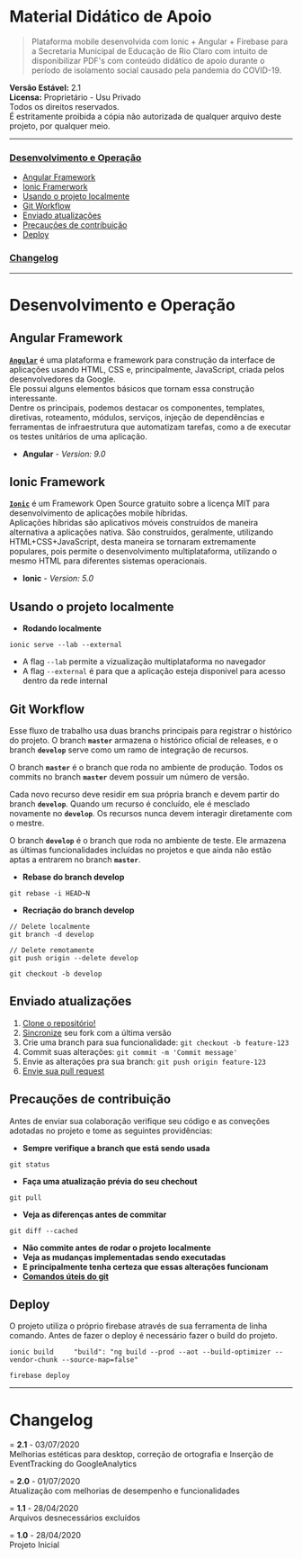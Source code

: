 # **Material Didático de Apoio**
> Plataforma mobile desenvolvida com Ionic + Angular + Firebase para a Secretaria Municipal de Educação de Rio Claro com intuito de disponibilizar PDF's com conteúdo didático de apoio durante o período de isolamento social causado pela pandemia do COVID-19.

**Versão Estável:** 2.1  
**Licensa:** Proprietário - Usu Privado  
Todos os direitos reservados.  
É estritamente proibida a cópia não autorizada de qualquer arquivo deste projeto, por qualquer meio.  


___


### [Desenvolvimento e Operação](#desenvolvimento-e-operação-1)  
* [Angular Framework](#angular-framework)  
* [Ionic Framerwork](#ionic-framework)  
* [Usando o projeto localmente](#usando-o-projeto-localmente)
* [Git Workflow](#git-workflow)  
* [Enviado atualizações](#enviado-atualizações)  
* [Precauções de contribuição](#precauções-de-contribuição)
* [Deploy](#deploy)  
### [Changelog](#changelog-1)  


___


# **Desenvolvimento e Operação**
## **Angular Framework**
 [**`Angular`**](https://angular.io/) é uma plataforma e framework para construção da interface de aplicações usando HTML, CSS e, principalmente, JavaScript, criada pelos desenvolvedores da Google.  
Ele possui alguns elementos básicos que tornam essa construção interessante.  
Dentre os principais, podemos destacar os componentes, templates, diretivas, roteamento, módulos, serviços, injeção de dependências e ferramentas de infraestrutura que automatizam tarefas, como a de executar os testes unitários de uma aplicação.  

- **Angular** - *Version: 9.0*


## **Ionic Framework**
 [**`Ionic`**](https://ionicframework.com/) é um Framework Open Source gratuito sobre a licença MIT para desenvolvimento de aplicações mobile híbridas.  
Aplicações híbridas são aplicativos móveis construídos de maneira alternativa a aplicações nativa. São construídos, geralmente, utilizando HTML+CSS+JavaScript, desta maneira se tornaram extremamente populares, pois permite o desenvolvimento multiplataforma, utilizando o mesmo HTML para diferentes sistemas operacionais.

- **Ionic** - *Version: 5.0*


## **Usando o projeto localmente**
- **Rodando localmente**  
```shell
ionic serve --lab --external
```  
- A flag `--lab` permite a vizualização multiplataforma no navegador
- A flag `--external` é para que a aplicação esteja disponivel para acesso dentro da rede internal



## **Git Workflow**  
Esse fluxo de trabalho usa duas branchs principais para registrar o histórico do projeto. O branch **`master`** armazena o histórico oficial de releases, e o branch **`develop`** serve como um ramo de integração de recursos.

O branch **`master`** é o branch que roda no ambiente de produção. Todos os commits no branch **`master`** devem possuir um número de versão.

Cada novo recurso deve residir em sua própria branch e devem partir do branch **`develop`**. Quando um recurso é concluído, ele é mesclado novamente no **`develop`**. Os recursos nunca devem  interagir diretamente com o mestre.

O branch **`develop`** é o branch que roda no ambiente de teste. Ele armazena as últimas funcionalidades incluídas no projetos e que ainda não estão aptas a entrarem no branch **`master`**.

- **Rebase do branch develop**  
```shell
git rebase -i HEAD~N
```

- **Recriação do branch develop**  
```shell
// Delete localmente
git branch -d develop

// Delete remotamente
git push origin --delete develop

git checkout -b develop
```



## **Enviado atualizações**
1. [Clone o repositório!](https://help.github.com/articles/fork-a-repo/)
2. [Sincronize](https://help.github.com/articles/syncing-a-fork/) seu fork com a última versão
3. Crie uma branch para sua funcionalidade: `git checkout -b feature-123`
4. Commit suas alterações: `git commit -m 'Commit message'`
5. Envie as alterações pra sua branch: `git push origin feature-123`
6. [Envie sua pull request](https://help.github.com/articles/using-pull-requests/)


## **Precauções de contribuição**  
Antes de enviar sua colaboração verifique seu código e as conveções adotadas no projeto e tome as seguintes providências:  

- **Sempre verifique a branch que está sendo usada**  
```shell
git status
```

- **Faça uma atualização prévia do seu chechout**  
```shell
git pull
```

- **Veja as diferenças antes de commitar**  
```shell
git diff --cached
```

- **Não commite antes de rodar o projeto localmente**
- **Veja as mudanças implementadas sendo executadas**  
- **E principalmente tenha certeza que essas alterações funcionam**  
- **[Comandos úteis do git](https://gist.github.com/leocomelli/2545add34e4fec21ec16)**




## **Deploy**
O projeto utiliza o próprio firebase através de sua ferramenta de linha comando. Antes de fazer o deploy é necessário fazer o build do projeto.

```shell
ionic build     "build": "ng build --prod --aot --build-optimizer --vendor-chunk --source-map=false"  
```

```shell
firebase deploy
```


___


# **Changelog**  
= **2.1** - 03/07/2020  
Melhorias estéticas para desktop, correção de ortografia e Inserção de EventTracking do GoogleAnalytics

= **2.0** - 01/07/2020  
Atualização com melhorias de desempenho e funcionalidades  

= **1.1** - 28/04/2020  
Arquivos desnecessários excluídos  

= **1.0** - 28/04/2020  
Projeto Inicial  
